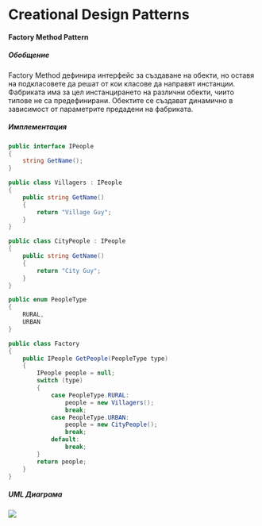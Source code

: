 # Creational Design Patterns

#### **Factory Method Pattern** ####

##### Обобщение
Factory Method дефинира интерфейс за създаване на обекти, но оставя на подкласовете да решат от кои класове да направят инстанции.
Фабриката има за цел инстанцирането на различни обекти, чиито типове не са предефинирани. Обектите се създават динамично в зависимост от параметрите предадени на фабриката.

##### Имплементация

```c#    
public interface IPeople
{
    string GetName();
}

public class Villagers : IPeople
{
    public string GetName()
    {
        return "Village Guy";
    }
}

public class CityPeople : IPeople
{
    public string GetName()
    {
        return "City Guy";
    }
}

public enum PeopleType
{
    RURAL,
    URBAN
}

public class Factory
{
    public IPeople GetPeople(PeopleType type)
    {
        IPeople people = null;
        switch (type)
        {
            case PeopleType.RURAL:
                people = new Villagers();
                break;
            case PeopleType.URBAN:
                people = new CityPeople();
                break;
            default:
                break;
        }
        return people;
    }
}
```

##### UML Диаграма

![](https://upload.wikimedia.org/wikipedia/commons/thumb/a/a3/FactoryMethod.svg/349px-FactoryMethod.svg.png)
